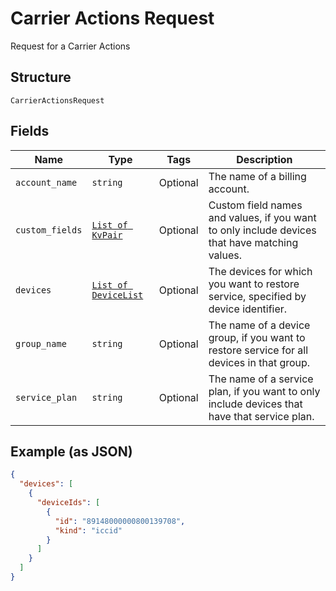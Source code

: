 
# Carrier Actions Request

Request for a Carrier Actions

## Structure

`CarrierActionsRequest`

## Fields

| Name | Type | Tags | Description |
|  --- | --- | --- | --- |
| `account_name` | `string` | Optional | The name of a billing account. |
| `custom_fields` | [`List of KvPair`](../../doc/models/kv-pair.md) | Optional | Custom field names and values, if you want to only include devices that have matching values. |
| `devices` | [`List of DeviceList`](../../doc/models/device-list.md) | Optional | The devices for which you want to restore service, specified by device identifier. |
| `group_name` | `string` | Optional | The name of a device group, if you want to restore service for all devices in that group. |
| `service_plan` | `string` | Optional | The name of a service plan, if you want to only include devices that have that service plan. |

## Example (as JSON)

```json
{
  "devices": [
    {
      "deviceIds": [
        {
          "id": "89148000000800139708",
          "kind": "iccid"
        }
      ]
    }
  ]
}
```


